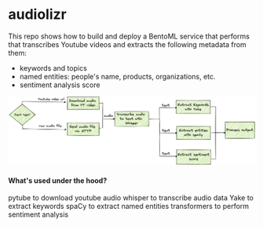 # audiolizr

This repo shows how to build and deploy a BentoML service that performs that transcribes Youtube videos and extracts the following metadata from them: 
- keywords and topics
- named entities: people's name, products, organizations, etc.
- sentiment analysis score

<img src="./images/audiolizr.png">

#### What's used under the hood?

pytube to download youtube audio
whisper to transcribe audio data
Yake to extract keywords
spaCy to extract named entities
transformers to perform sentiment analysis

